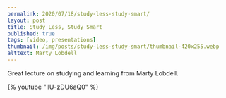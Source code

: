 ```yaml
---
permalink: 2020/07/18/study-less-study-smart/
layout: post
title: Study Less, Study Smart
published: true
tags: [video, presentations]
thumbnail: /img/posts/study-less-study-smart/thumbnail-420x255.webp
alttext: Marty Lobdell
---
```


Great lecture on studying and learning from Marty Lobdell.

{% youtube "IlU-zDU6aQ0" %}
